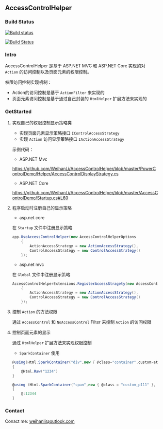 ## AccessControlHelper

### Build Status
[![Build status](https://ci.appveyor.com/api/projects/status/ht69a1o8b9ss9v8a?svg=true)](https://ci.appveyor.com/project/WeihanLi/accesscontroldemo)

[![Build Status](https://travis-ci.org/WeihanLi/AccessControlHelper.svg?branch=master)](https://travis-ci.org/WeihanLi/AccessControlHelper)

### Intro
AccessControlHelper 是基于 ASP.NET MVC 和 ASP.NET Core 实现的对 `Action` 的访问控制以及页面元素的权限控制。

权限访问控制实现机制：

- Action的访问控制是基于 `ActionFilter` 来实现的
- 页面元素访问控制是基于通过自己封装的 `HtmlHelper` 扩展方法来实现的

### GetStarted
1. 实现自己的权限控制显示策略类

    - 实现页面元素显示策略接口 `IControlAccessStrategy`
    - 实现 `Action` 访问显示策略接口 `IActionAccessStrategy`

    示例代码：
    
    - ASP.NET Mvc
   
   <https://github.com/WeihanLi/AccessControlHelper/blob/master/PowerControlDemo/Helper/AccessControlDisplayStrategy.cs>

    - ASP.NET Core

   <https://github.com/WeihanLi/AccessControlHelper/blob/master/AccessControlDemo/Startup.cs#L60>


1. 程序启动时注册自己的显示策略

    - asp.net core

    在 `Startup` 文件中注册显示策略
    ``` csharp
    app.UseAccessControlHelper(new AccessControlHelperOptions
        {
            ActionAccessStrategy = new ActionAccessStrategy(),
            ControlAccessStrategy = new ControlAccessStrategy()
        });
    ```
    
    - asp.net mvc

    在 `Global` 文件中注册显示策略
    ``` csharp
    AccessControlHelperExtensions.RegisterAccessStragety(new AccessControlHelperOptions
        {
            ActionAccessStrategy = new ActionAccessStrategy(),
            ControlAccessStrategy = new ControlAccessStrategy()
        });
    ```

1. 控制 `Action` 的方法权限

    通过 `AccessControl` 和 `NoAccessControl` Filter 来控制 `Action` 的访问权限

1. 控制页面元素的显示

    通过 `HtmlHelper` 扩展方法来实现权限控制

    - `SparkContainer` 使用
    
    ``` csharp
    @using(Html.SparkContainer("div",new { @class="container",custom-attribute = "abcd" }))
    {
        @Html.Raw("1234")
    }

    @using (Html.SparkContainer("span",new { @class = "custom_p111" }, "F7A17FF9-3371-4667-B78E-BD11691CA852"))
    {
        @:12344
    }
    ```

### Contact
Conact me: <weihanli@outlook.com>
